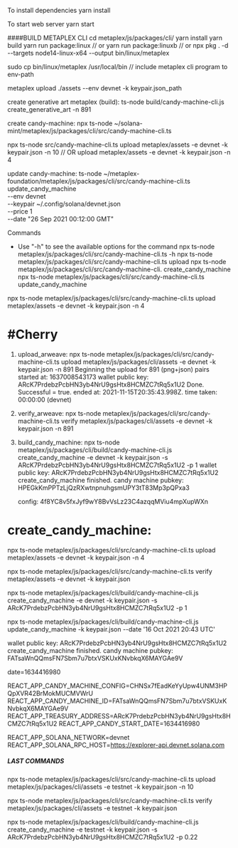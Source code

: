 
To install dependencies
yarn install

To start web server
yarn start


####BUILD METAPLEX CLI
cd metaplex/js/packages/cli/
yarn install
yarn build
yarn run package:linux   // or yarn run package:linuxb
// or npx pkg . -d --targets node14-linux-x64 --output bin/linux/metaplex

sudo cp bin/linux/metaplex /usr/local/bin   // include metaplex cli program to env-path

metaplex upload ./assets --env devnet -k keypair.json_path

create generative art metaplex (build):
ts-node build/candy-machine-cli.js create_generative_art -n 891

create candy-machine:
npx ts-node ~/solana-mint/metaplex/js/packages/cli/src/candy-machine-cli.ts 

npx ts-node src/candy-machine-cli.ts upload metaplex/assets -e devnet -k keypair.json -n 10 // OR
upload metaplex/assets -e devnet -k keypair.json -n 4

update candy-machine:
ts-node ~/metaplex-foundation/metaplex/js/packages/cli/src/candy-machine-cli.ts \
    update_candy_machine \
    --env devnet \
    --keypair ~/.config/solana/devnet.json \
    --price 1 \
    --date "26 Sep 2021 00:12:00 GMT"

Commands
- Use "-h" to see the available options for the command
npx ts-node metaplex/js/packages/cli/src/candy-machine-cli.ts -h
npx ts-node metaplex/js/packages/cli/src/candy-machine-cli.ts upload
npx ts-node metaplex/js/packages/cli/src/candy-machine-cli. create_candy_machine
npx ts-node metaplex/js/packages/cli/src/candy-machine-cli.ts update_candy_machine


npx ts-node metaplex/js/packages/cli/src/candy-machine-cli.ts upload metaplex/assets -e devnet -k keypair.json -n 4

#Cherry
=======

1. upload_arweave: 
npx ts-node metaplex/js/packages/cli/src/candy-machine-cli.ts upload metaplex/js/packages/cli/assets -e devnet -k keypair.json -n 891
    Beginning the upload for 891 (png+json) pairs
    started at: 1637008543173
    wallet public key: ARcK7PrdebzPcbHN3yb4NrU9gsHtx8HCMZC7tRq5x1U2
    Done. Successful = true.
    ended at: 2021-11-15T20:35:43.998Z. time taken: 00:00:00
    (devnet)

2. verify_arweave: 
npx ts-node metaplex/js/packages/cli/src/candy-machine-cli.ts verify metaplex/js/packages/cli/assets -e devnet -k keypair.json -n 891

3. build_candy_machine:
npx ts-node metaplex/js/packages/cli/build/candy-machine-cli.js create_candy_machine -e devnet -k keypair.json -s ARcK7PrdebzPcbHN3yb4NrU9gsHtx8HCMZC7tRq5x1U2 -p 1
    wallet public key: ARcK7PrdebzPcbHN3yb4NrU9gsHtx8HCMZC7tRq5x1U2
    create_candy_machine finished. candy machine pubkey: HPEGkKmPPTzLjQzRXwtnpnuhgsmUPY3tT83Mp3pQPxa3

    config: 4f8YC8v5fxJyf9wY8BvVsLz23C4azqqMViu4mpXupWXn

create_candy_machine:
=====================



npx ts-node metaplex/js/packages/cli/src/candy-machine-cli.ts upload metaplex/assets -e devnet -k keypair.json -n 4

npx ts-node metaplex/js/packages/cli/src/candy-machine-cli.ts verify metaplex/assets -e devnet -k keypair.json

npx ts-node metaplex/js/packages/cli/build/candy-machine-cli.js create_candy_machine -e devnet -k keypair.json -s ARcK7PrdebzPcbHN3yb4NrU9gsHtx8HCMZC7tRq5x1U2 -p 1

npx ts-node metaplex/js/packages/cli/build/candy-machine-cli.js update_candy_machine -k keypair.json --date '16 Oct 2021 20:43 UTC'


wallet public key: ARcK7PrdebzPcbHN3yb4NrU9gsHtx8HCMZC7tRq5x1U2
create_candy_machine finished. candy machine pubkey: FATsaWnQQmsFN7Sbm7u7btxVSKUxKNvbkqX6MAYGAe9V

date=1634416980

REACT_APP_CANDY_MACHINE_CONFIG=CHNSx7fEadKeYyUpw4UNM3HPQpXVR42BrMokMUCMVWrU
REACT_APP_CANDY_MACHINE_ID=FATsaWnQQmsFN7Sbm7u7btxVSKUxKNvbkqX6MAYGAe9V
REACT_APP_TREASURY_ADDRESS=ARcK7PrdebzPcbHN3yb4NrU9gsHtx8HCMZC7tRq5x1U2
REACT_APP_CANDY_START_DATE=1634416980

REACT_APP_SOLANA_NETWORK=devnet
REACT_APP_SOLANA_RPC_HOST=https://explorer-api.devnet.solana.com


##### LAST COMMANDS

npx ts-node metaplex/js/packages/cli/src/candy-machine-cli.ts upload metaplex/js/packages/cli/assets -e testnet -k keypair.json -n 10

npx ts-node metaplex/js/packages/cli/src/candy-machine-cli.ts verify metaplex/js/packages/cli/assets -e testnet -k keypair.json

npx ts-node metaplex/js/packages/cli/build/candy-machine-cli.js create_candy_machine -e testnet -k keypair.json -s ARcK7PrdebzPcbHN3yb4NrU9gsHtx8HCMZC7tRq5x1U2 -p 0.22
